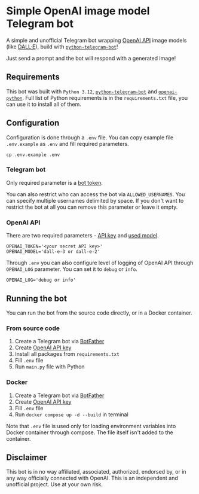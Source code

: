 # Simple OpenAI image model Telegram bot

A simple and unofficial Telegram bot wrapping [OpenAI API](https://openai.com/blog/openai-api/) image models (like [DALL·E](https://openai.com/dall-e-3)), build with [`python-telegram-bot`](https://github.com/python-telegram-bot/python-telegram-bot)!

Just send a prompt and the bot will respond with a generated image!



## Requirements

This bot was built with `Python 3.12`, [`python-telegram-bot`](https://github.com/python-telegram-bot/python-telegram-bot) and [`openai-python`](https://github.com/openai/openai-python).
Full list of Python requirements is in the `requirements.txt` file, you can use it to install all of them.



## Configuration

Configuration is done through a `.env` file. You can copy example file `.env.example` as `.env` and fill required parameters.

```commandline
cp .env.example .env
```


### Telegram bot

Only required parameter is a [bot token](https://core.telegram.org/bots#creating-a-new-bot).

You can also restrict who can access the bot via `ALLOWED_USERNAMES`.
You can specify multiple usernames delimited by space.
If you don't want to restrict the bot at all you can remove this parameter or leave it empty.


### OpenAI API

There are two required parameters - [API key](https://platform.openai.com/account/api-keys) and [used model](https://platform.openai.com/docs/models/dall-e).

```dotenv
OPENAI_TOKEN='<your secret API key>'
OPENAI_MODEL='dall-e-3 or dall-e-2'
```

Through `.env` you can also configure level of logging of OpenAI API through `OPENAI_LOG` parameter.
You can set it to `debug` or `info`.
```dotenv
OPENAI_LOG='debug or info'
```



## Running the bot

You can run the bot from the source code directly, or in a Docker container.


### From source code

1. Create a Telegram bot via [BotFather](https://core.telegram.org/bots#6-botfather)
2. Create [OpenAI API key](https://platform.openai.com/account/api-keys)
3. Install all packages from `requirements.txt`
4. Fill `.env` file
5. Run `main.py` file with Python


### Docker

1. Create a Telegram bot via [BotFather](https://core.telegram.org/bots#6-botfather)
2. Create [OpenAI API key](https://platform.openai.com/account/api-keys)
3. Fill `.env` file
4. Run `docker compose up -d --build` in terminal

Note that `.env` file is used only for loading environment variables into Docker container through compose.
The file itself isn't added to the container.



## Disclaimer

This bot is in no way affiliated, associated, authorized, endorsed by, or in any way officially connected with OpenAI.
This is an independent and unofficial project.
Use at your own risk.
